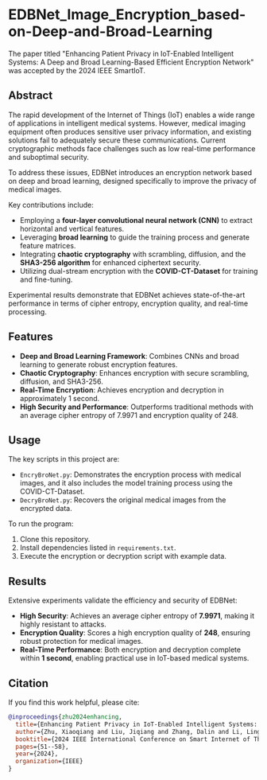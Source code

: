 # EDBNet_Image_Encryption_based-on-Deep-and-Broad-Learning
The paper titled "Enhancing Patient Privacy in IoT-Enabled Intelligent Systems: A Deep and Broad Learning-Based Efficient Encryption Network" was accepted by the 2024 IEEE SmartIoT.

## Abstract  
The rapid development of the Internet of Things (IoT) enables a wide range of applications in intelligent medical systems. However, medical imaging equipment often produces sensitive user privacy information, and existing solutions fail to adequately secure these communications. Current cryptographic methods face challenges such as low real-time performance and suboptimal security.  

To address these issues, EDBNet introduces an encryption network based on deep and broad learning, designed specifically to improve the privacy of medical images.  

Key contributions include:  
- Employing a **four-layer convolutional neural network (CNN)** to extract horizontal and vertical features.  
- Leveraging **broad learning** to guide the training process and generate feature matrices.  
- Integrating **chaotic cryptography** with scrambling, diffusion, and the **SHA3-256 algorithm** for enhanced ciphertext security.  
- Utilizing dual-stream encryption with the **COVID-CT-Dataset** for training and fine-tuning.  

Experimental results demonstrate that EDBNet achieves state-of-the-art performance in terms of cipher entropy, encryption quality, and real-time processing.  

## Features  
- **Deep and Broad Learning Framework**: Combines CNNs and broad learning to generate robust encryption features.  
- **Chaotic Cryptography**: Enhances encryption with secure scrambling, diffusion, and SHA3-256.  
- **Real-Time Encryption**: Achieves encryption and decryption in approximately 1 second.  
- **High Security and Performance**: Outperforms traditional methods with an average cipher entropy of 7.9971 and encryption quality of 248.  

## Usage  
The key scripts in this project are:  
- `EncryBroNet.py`: Demonstrates the encryption process with medical images, and it also includes the model training process using the COVID-CT-Dataset.  
- `DecryBroNet.py`: Recovers the original medical images from the encrypted data.  

To run the program:  
1. Clone this repository.  
2. Install dependencies listed in `requirements.txt`.  
3. Execute the encryption or decryption script with example data.  

## Results  
Extensive experiments validate the efficiency and security of EDBNet:  
- **High Security**: Achieves an average cipher entropy of **7.9971**, making it highly resistant to attacks.  
- **Encryption Quality**: Scores a high encryption quality of **248**, ensuring robust protection for medical images.  
- **Real-Time Performance**: Both encryption and decryption complete within **1 second**, enabling practical use in IoT-based medical systems.  

## Citation  
If you find this work helpful, please cite:  
```bibtex  
@inproceedings{zhu2024enhancing,
  title={Enhancing Patient Privacy in IoT-Enabled Intelligent Systems: A Deep and Broad Learning-Based Efficient Encryption Network},
  author={Zhu, Xiaoqiang and Liu, Jiqiang and Zhang, Dalin and Li, Lingkun and Wang, Nan},
  booktitle={2024 IEEE International Conference on Smart Internet of Things (SmartIoT)},
  pages={51--58},
  year={2024},
  organization={IEEE}
}
